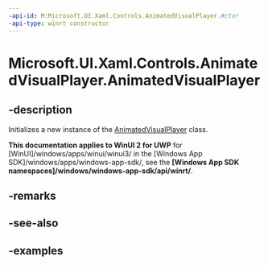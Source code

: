 ```yaml
---
-api-id: M:Microsoft.UI.Xaml.Controls.AnimatedVisualPlayer.#ctor
-api-type: winrt constructor
---
```


<!-- Method syntax.
public AnimatedVisualPlayer.AnimatedVisualPlayer()
-->

# Microsoft.UI.Xaml.Controls.AnimatedVisualPlayer.AnimatedVisualPlayer

## -description

Initializes a new instance of the [AnimatedVisualPlayer](animatedvisualplayer.md) class.

**This documentation applies to WinUI 2 for UWP** for [WinUI]/windows/apps/winui/winui3/ in the [Windows App SDK]/windows/apps/windows-app-sdk/, see the **[Windows App SDK namespaces]/windows/windows-app-sdk/api/winrt/**.

## -remarks

## -see-also

## -examples


